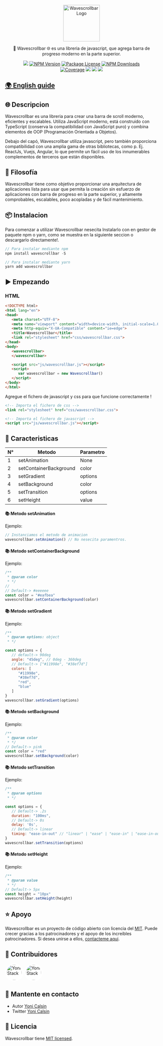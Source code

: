 [2]: https://github.com/yonicb
[1]: https://github.com/yonicb/wavescrollbar

<p align="center">
  <a href="https://github.com/yonicb/wavescrollbar" target="blank"><img src="https://i.ibb.co/0KhDcfW/ezgif-1-368d1a644eb7.png" width="120" alt="Wavescrollbar Logo" /></a>
</p>

<p align="center">
🚀 Wavescrollbar 🌐 es una libreria de javascript, que agrega barra de progreso moderno en la parte superior.
</p>

<p align="center" style="max-width: 450px; margin: auto;">
   <a href="https://github.com/yonicb/wavescrollbar"><img src="https://img.shields.io/spiget/stars/1000?color=brightgreen&label=Star&logo=github" /></a>
   <a href="https://www.npmjs.com/wavescrollbar" target="_blank">
   <img src="https://img.shields.io/npm/v/wavescrollbar" alt="NPM Version" /></a>
   <a href="https://www.npmjs.com/wavescrollbar" target="_blank">
   <img src="https://img.shields.io/npm/l/wavescrollbar" alt="Package License" /></a>
   <a href="https://www.npmjs.com/wavescrollbar" target="_blank">
   <img src="https://img.shields.io/npm/dm/wavescrollbar" alt="NPM Downloads" /></a>
   <a href="https://github.com/yonicb/wavescrollbar" target="_blank">
   <img src="https://s3.amazonaws.com/assets.coveralls.io/badges/coveralls_95.svg" alt="Coverage" /></a>
   <a href="https://github.com/yonicb/wavescrollbar"><img src="https://img.shields.io/badge/Github%20Page-Wavescrollbar-yellow?style=flat-square&logo=github" /></a>
   <a href="https://github.com/yonicb"><img src="https://img.shields.io/badge/Author-Yoni%20Calsin-blueviolet?style=flat-square&logo=appveyor" /></a>
   <a href="https://twitter.com/yonicb" target="_blank">
   <img src="https://img.shields.io/twitter/follow/yonicalsin.svg?style=social&label=Follow"></a>
</p>

## [🌍 English guide](README.md)

## 🌐 Descripcion

<p>
Wavescrollbar es una libreria para crear una barra de scroll moderno, eficientes y escalables. Utiliza JavaScript moderno, está construido con TypeScript (conserva la compatibilidad con JavaScript puro) y combina elementos de OOP (Programación Orientada a Objetos).
</p>

<p>Debajo del capó, Wavescrollbar utiliza javascript, pero también proporciona compatibilidad con una amplia gama de otras bibliotecas, como p. Ej. ReactJs, Vuejs, Angular, lo que permite un fácil uso de los innumerables complementos de terceros que están disponibles.</p>

## 📝 Filosofía

<p>Wavescrollbar tiene como objetivo proporcionar una arquitectura de aplicaciones lista para usar que permita la creación sin esfuerzo de aplicaciones con barra de progreso en la parte superior, y altamente comprobables, escalables, poco acopladas y de fácil mantenimiento.</p>


## 📦 Instalacion

Para comenzar a utilizar Wavescrollbar nesecita Instalarlo con en gestor de paquete npm o yarn, como se muestra en la siguiente seccion o descargarlo directamente!.

``` ts
// Para instalar mediante npm
npm install wavescrollbar -S

// Para instalar mediante yarn
yarn add wavescrollbar
```

<!-- ## Getting started -->
## ▶️ Empezando

<p>
<!-- Como lo habia mencionado anteriormente, Wavescroll tambien esta disponible para las biblitecas Reactjs, Vuejs y Angular. -->
</p>

### HTML
``` html
<!DOCTYPE html>
<html lang="en">
<head>
   <meta charset="UTF-8">
   <meta name="viewport" content="width=device-width, initial-scale=1.0">
   <meta http-equiv="X-UA-Compatible" content="ie=edge">
   <title>Wavescrollbar</title>
   <link rel="stylesheet" href="css/wavescrollbar.css">
</head>
<body>
   <wavescrollbar>
   </wavescrollbar>

   <script src="js/wavescrollbar.js"></script>
   <script>
      var wavescrollbar = new Wavescrollbar()
   </script>
</body>
</html>
```

Agregue el fichero de javascript y css para que funcione correctamente !

``` html
<!-- Importa el fichero de css -->
<link rel="stylesheet" href="css/wavescrollbar.css">

<!-- Importa el fichero de javascript -->
<script src="js/wavescrollbar.js"></script>
```

## 📝 Caracteristicas

| N°  | Metodo                 | Parametro |
| --- | ---------------------- | --------- |
| 1   | setAnimation           | None      |
| 2   | setContainerBackground | color     |
| 3   | setGradient            | options   |
| 4   | setBackground          | color     |
| 5   | setTransition          | options   |
| 6   | setHeight              | value     |

#### 📚 Metodo setAnimation
Ejemplo:
```js
// Instanciamos el metodo de animacion
wavescrollbar.setAnimation() // No nesecita paramentros.
```

#### 📚 Metodo setContainerBackground
Ejemplo:
``` js
/**
 * @param color
 * */
// 
// Default-> #eeeeee
const color = "#eafbea"
wavescrollbar.setContainerBackground(color)
```

#### 📚 Metodo setGradient
Ejemplo:
```js
/**
 * @param options: object
 * */

const options = {
   // default-> 90deg
   angle: "45deg", // 0deg - 360deg
   // Default-> ["#11998e", "#38ef7d"]
   colors: [
      "#11998e",
      "#38ef7d",
      "red",
      "blue"
   ]
}
wavescrollbar.setGradient(options)
```

#### 📚 Metodo setBackground
Ejemplo:
```js
/**
 * @param color
 * */
// Default-> pink
const color = "red"
wavescrollbar.setBackground(color)
```

#### 📚 Metodo setTransition
Ejemplo:
```js
/**
 * @param options
 * */

const options = {
   // Default-> .2s
   duration: "100ms",
   // Default-> 0s
   delay: '0s',
   // Default-> linear
   timing: "ease-in-out" // "linear" | "ease" | "ease-in" | "ease-in-out" | "ease-out"
}
wavescrollbar.setTransition(options)
```

#### 📚 Metodo setHeight
Ejemplo:
```js
/**
 * @param value
 * */
// Default-> 5px
const height = "10px"
wavescrollbar.setHeight(height)
```

## ⭐ Apoyo

Wavescrollbar es un proyecto de código abierto con licencia del [MIT](LICENSE). Puede crecer gracias a los patrocinadores y el apoyo de los increíbles patrocinadores. Si desea unirse a ellos, [contacteme aqui](mailto:helloyonicb@gmail.com).

## 🎩 Contribuidores

<p>

[<img src="https://avatars0.githubusercontent.com/u/58490737?s=400&v=4" alt="Yoni Stack" width="50" style="background: #fff; padding: 5px; border-radius: 50%;" />](https://github.com/yonicb)
[<img src="https://avatars0.githubusercontent.com/u/57115324?s=460&v=4" alt="Yoni Stack" width="50" style="background: #fff; padding: 5px; border-radius: 50%;" />](https://github.com/yonicalsin)

</p>

## 🎩 Mantente en contacto

* Autor [Yoni Calsin](https://github.com/yonicb)
* Twitter [Yoni Calsin](https://twitter.com/yonicalsin)

## 📜 Licencia

Wavescrollbar tiene [MIT licensed](LICENSE).

[2]: https://github.com/yonicb
[1]: https://github.com/yonicb/wavescrollbar